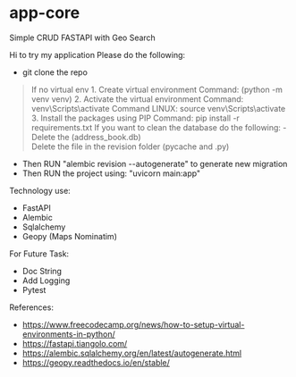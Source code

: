 # app-core
Simple CRUD FASTAPI with Geo Search 

Hi to try my application
Please do the following:
   - git clone the repo
   > If no virtual env 
      1. Create virtual environment Command: (python -m venv venv)
      2. Activate the virtual environment
         Command: venv\Scripts\activate
         Command LINUX: source venv\Scripts\activate
      3. Install the packages using PIP Command: pip install -r requirements.txt
   > If you want to clean the database do the following:
      - Delete the (address_book.db)   
   > Delete the file in the revision folder (pycache and .py)
   - Then RUN "alembic revision --autogenerate" to generate new migration   
   - Then RUN the project using: "uvicorn main:app"

Technology use: 
   - FastAPI
   - Alembic
   - Sqlalchemy
   - Geopy (Maps Nominatim) 

For Future Task:
  - Doc String
  - Add Logging
  - Pytest

References:
   - https://www.freecodecamp.org/news/how-to-setup-virtual-environments-in-python/
   - https://fastapi.tiangolo.com/
   - https://alembic.sqlalchemy.org/en/latest/autogenerate.html
   - https://geopy.readthedocs.io/en/stable/
